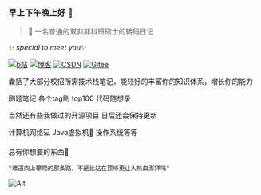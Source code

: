 ### 早上下午晚上好 👋
>🔭 一名普通的双非非科班硕士的转码日记

✨ _special to meet you_✨




 <a href="https://space.bilibili.com/258336762"><img src="https://img.shields.io/badge/Bilibili-Bilibili-red" alt="b站"></a>
 <a href="http://www.onlyicanstopmyself.top/"><img src="https://img.shields.io/badge/Blog-onlyicanstopmyself-success" alt="博客"></a>
 <a href="https://blog.csdn.net/zzzzzzzzzzzyt?spm=1000.2115.3001.5343"><img src="https://img.shields.io/badge/CSDN-CSDN-blueviolet" alt="CSDN"></a>
 <a href="https://gitee.com/zeng-yangtian"><img src="https://img.shields.io/badge/%E7%A0%81%E4%BA%91-Gitee-important" alt="Gitee"></a>

囊括了大部分校招所需技术栈笔记，能较好的丰富你的知识体系，增长你的能力

刷题笔记 各个tag刷 top100 代码随想录 

当然还有些我做过的开源项目 日后还会保持更新 

计算机网络💻 Java虚拟机📕 操作系统等等

总有你想要的东西🤭
```
"难道向上攀爬的那条路，不是比站在顶峰更让人热血澎拜吗"
```


![Alt](https://repobeats.axiom.co/api/embed/e19a23ac32abb2e860c02d1003c848b001c63b2b.svg "Repobeats analytics image")

